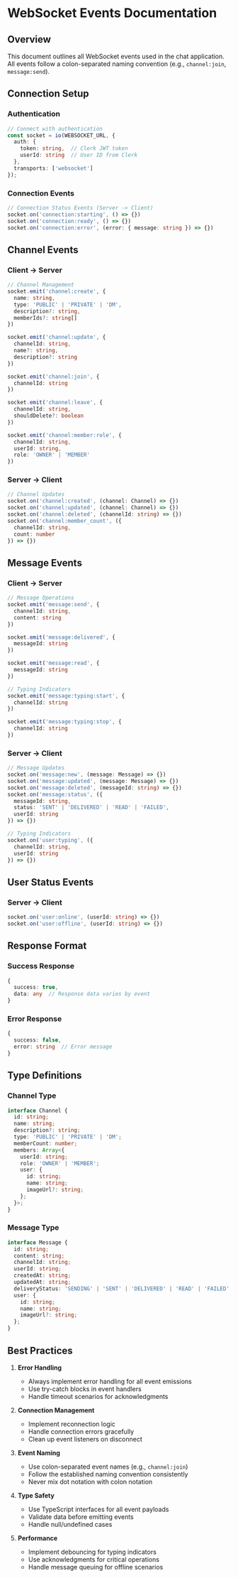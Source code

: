 # WebSocket Events Documentation

## Overview
This document outlines all WebSocket events used in the chat application. All events follow a colon-separated naming convention (e.g., `channel:join`, `message:send`).

## Connection Setup

### Authentication
```typescript
// Connect with authentication
const socket = io(WEBSOCKET_URL, {
  auth: {
    token: string,  // Clerk JWT token
    userId: string  // User ID from Clerk
  },
  transports: ['websocket']
});
```

### Connection Events
```typescript
// Connection Status Events (Server -> Client)
socket.on('connection:starting', () => {})
socket.on('connection:ready', () => {})
socket.on('connection:error', (error: { message: string }) => {})
```

## Channel Events

### Client -> Server
```typescript
// Channel Management
socket.emit('channel:create', {
  name: string,
  type: 'PUBLIC' | 'PRIVATE' | 'DM',
  description?: string,
  memberIds?: string[]
})

socket.emit('channel:update', {
  channelId: string,
  name?: string,
  description?: string
})

socket.emit('channel:join', {
  channelId: string
})

socket.emit('channel:leave', {
  channelId: string,
  shouldDelete?: boolean
})

socket.emit('channel:member:role', {
  channelId: string,
  userId: string,
  role: 'OWNER' | 'MEMBER'
})
```

### Server -> Client
```typescript
// Channel Updates
socket.on('channel:created', (channel: Channel) => {})
socket.on('channel:updated', (channel: Channel) => {})
socket.on('channel:deleted', (channelId: string) => {})
socket.on('channel:member_count', ({
  channelId: string,
  count: number
}) => {})
```

## Message Events

### Client -> Server
```typescript
// Message Operations
socket.emit('message:send', {
  channelId: string,
  content: string
})

socket.emit('message:delivered', {
  messageId: string
})

socket.emit('message:read', {
  messageId: string
})

// Typing Indicators
socket.emit('message:typing:start', {
  channelId: string
})

socket.emit('message:typing:stop', {
  channelId: string
})
```

### Server -> Client
```typescript
// Message Updates
socket.on('message:new', (message: Message) => {})
socket.on('message:updated', (message: Message) => {})
socket.on('message:deleted', (messageId: string) => {})
socket.on('message:status', ({
  messageId: string,
  status: 'SENT' | 'DELIVERED' | 'READ' | 'FAILED',
  userId: string
}) => {})

// Typing Indicators
socket.on('user:typing', ({
  channelId: string,
  userId: string
}) => {})
```

## User Status Events

### Server -> Client
```typescript
socket.on('user:online', (userId: string) => {})
socket.on('user:offline', (userId: string) => {})
```

## Response Format

### Success Response
```typescript
{
  success: true,
  data: any  // Response data varies by event
}
```

### Error Response
```typescript
{
  success: false,
  error: string  // Error message
}
```

## Type Definitions

### Channel Type
```typescript
interface Channel {
  id: string;
  name: string;
  description?: string;
  type: 'PUBLIC' | 'PRIVATE' | 'DM';
  memberCount: number;
  members: Array<{
    userId: string;
    role: 'OWNER' | 'MEMBER';
    user: {
      id: string;
      name: string;
      imageUrl?: string;
    };
  }>;
}
```

### Message Type
```typescript
interface Message {
  id: string;
  content: string;
  channelId: string;
  userId: string;
  createdAt: string;
  updatedAt: string;
  deliveryStatus: 'SENDING' | 'SENT' | 'DELIVERED' | 'READ' | 'FAILED';
  user: {
    id: string;
    name: string;
    imageUrl?: string;
  };
}
```

## Best Practices

1. **Error Handling**
   - Always implement error handling for all event emissions
   - Use try-catch blocks in event handlers
   - Handle timeout scenarios for acknowledgments

2. **Connection Management**
   - Implement reconnection logic
   - Handle connection errors gracefully
   - Clean up event listeners on disconnect

3. **Event Naming**
   - Use colon-separated event names (e.g., `channel:join`)
   - Follow the established naming convention consistently
   - Never mix dot notation with colon notation

4. **Type Safety**
   - Use TypeScript interfaces for all event payloads
   - Validate data before emitting events
   - Handle null/undefined cases

5. **Performance**
   - Implement debouncing for typing indicators
   - Use acknowledgments for critical operations
   - Handle message queuing for offline scenarios 